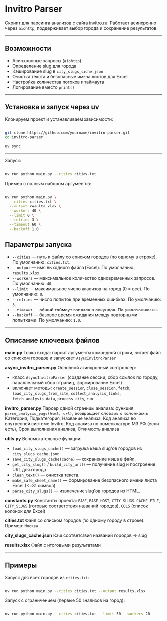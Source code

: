 # Invitro Parser

Скрипт для парсинга анализов с сайта [invitro.ru](https://www.invitro.ru/).
Работает асинхронно через `aiohttp`, поддерживает выбор города и сохранение результатов.

---

## Возможности
- Асинхронные запросы (`aiohttp`)
- Определение slug для города
- Кэширование slug в `city_slugs_cache.json`
- Очистка текста и безопасные имена листов для Excel
- Настройка количества потоков и таймаута
- Логирование вместо `print()`

---

## Установка и запуск через uv

Клонируем проект и устанавливаем зависимости:

```bash

git clone https://github.com/yourname/invitro-parser.git
cd invitro-parser

uv sync
```

---
Запуск:

```bash

uv run python main.py --cities cities.txt
```

Пример с полным набором аргументов:

```bash

uv run python main.py \
  --cities cities.txt \
  --output results.xlsx \
  --workers 40 \
  --limit 0 \
  --retries 3 \
  --timeout 60 \
  --backoff 1.0
```

## Параметры запуска


- `--cities` — путь к файлу со списком городов (по одному в строке). По умолчанию: `cities.txt`.
- `--output` — имя выходного файла (Excel). По умолчанию: `results.xlsx`.
- `--workers` — максимальное количество одновременных запросов. По умолчанию: `40`.
- `--limit` — максимальное число анализов на город (0 = все). По умолчанию: `0`.
- `--retries` — число попыток при временных ошибках. По умолчанию: `3`.
- `--timeout` — общий таймаут запроса в секундах. По умолчанию: `60`.
- `--backoff` — базовое время ожидания между повторными попытками. По умолчанию: `1.0`.

---

## Описание ключевых файлов

**main.py**
Точка входа: парсит аргументы командной строки, читает файл со списком городов и запускает `AsyncInvitroParser`

**async_invitro_parser.py**
Основной асинхронный контроллер:
- класс `AsyncInvitroParser` (создание сессии, сбор ссылок по городу, параллельный сбор страниц, формирование Excel)
- включает методы: `create_session`, `close_session`, `fetch`, `load_city_slugs_from_site`, `collect_analysis_links`, `fetch_analysis_data`, `process_city`, `run`

**invitro_parser.py**
Парсер одной страницы анализа: функция `parse_analysis_page(html, url)`, возвращает словарь с колонками:
Категория, Подкатегория, Название анализа, Код анализа во внутренней системе Invitro, Код анализа по номенклатуре МЗ РФ (если есть), Срок выполнения анализа, Стоимость анализа

**utils.py**
Вспомогательные функции:
- `load_city_slugs_cache()` — загрузка кэша slug'ов городов из `city_slugs_cache.json`.
- `save_city_slugs_cache(cache)` — сохранение кэша в файл.
- `get_city_slug()` / `build_city_url()` — получение slug и построение URL для города
- `clean_text()` — очистка текста.
- `make_safe_sheet_name()` — формирование безопасного имени листа Excel (<=31 символ)
- `parse_city_slugs()` — извлечение slug'ов городов из HTML.

**constants.py**
Константы проекта: `BASE`, `BASE_HOST`, `CITY_SLUGS_CACHE_FILE`, `CITY_SLUGS` (готовые соответствия названий городов), `COLS` (список колонок для Excel)

**cities.txt**
Файл со списком городов (по одному городу в строке). Пример: `Москва`

**city_slugs_cache.json**
Кэш соответствия названий городов → slug

**results.xlsx**
Файл с итоговыми результатами

---

## Примеры

Запуск для всех городов из `cities.txt`:

```bash

uv run python main.py --cities cities.txt --output results.xlsx
```

Запуск с ограничением (первые 50 анализов на город):

```bash

uv run python main.py --cities cities.txt --limit 50 --workers 20
```
